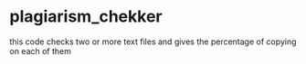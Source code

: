 # plagiarism_chekker
this code checks two or more text files and gives the percentage of copying on each of them
